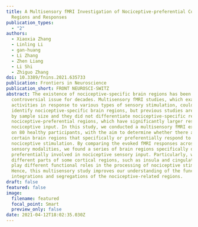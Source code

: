 ```yaml
---
title: A Multisensory fMRI Investigation of Nociceptive-preferential Cortical
  Regions and Responses
publication_types:
  - "2"
authors:
  - Xiaoxia Zhang
  - Linling Li
  - gan-huang
  - Li Zhang
  - Zhen Liang
  - Li Shi
  - Zhiguo Zhang
doi: 10.3389/fnins.2021.635733
publication: Frontiers in Neuroscience
publication_short: FRONT NEUROSCI-SWITZ
abstract: The existence of nociceptive-specific brain regions has been a
  controversial issue for decades. Multisensory fMRI studies, which examine fMRI
  activities in response to various types of sensory stimulation, could help
  identify nociceptive-specific brain regions, but previous studies are limited
  by sample size and they did not differentiate nociceptive-specific regions and
  nociceptive-preferential regions, which have significantly larger responses to
  nociceptive input. In this study, we conducted a multisensory fMRI experiment
  on 80 healthy participants, with the aim to determine whether there are
  certain brain regions that specifically or preferentially respond to
  nociceptive stimulation. By comparing the evoked fMRI responses across four
  sensory modalities, we found a series of brain regions specifically or
  preferentially involved in nociceptive sensory input. Particularly, we found
  different parts of some cortical regions, such as insula and cingulate gyrus,
  play different functional roles in the processing of nociceptive stimulation.
  Hence, this multisensory study improves our understanding of the functional
  integrations and segregations of the nociceptive-related regions.
draft: false
featured: false
image:
  filename: featured
  focal_point: Smart
  preview_only: false
date: 2021-04-12T18:02:35.030Z
---
```


